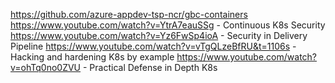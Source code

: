 https://github.com/azure-appdev-tsp-ncr/gbc-containers
https://www.youtube.com/watch?v=YtrA7eauSSg - Continuous K8s Security
https://www.youtube.com/watch?v=Yz6FwSp4ioA - Security in Delivery Pipeline
https://www.youtube.com/watch?v=vTgQLzeBfRU&t=1106s - Hacking and hardening K8s by example
https://www.youtube.com/watch?v=ohTq0no0ZVU - Practical Defense in Depth K8s
